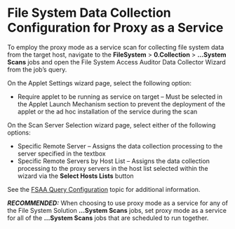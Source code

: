 # File System Data Collection Configuration for Proxy as a Service

To employ the proxy mode as a service scan for collecting file system data from the target host,
navigate to the **FileSystem** > **0.Collection** > **…System Scans** jobs and open the File System
Access Auditor Data Collector Wizard from the job’s query.

On the Applet Settings wizard page, select the following option:

- Require applet to be running as service on target – Must be selected in the Applet Launch
  Mechanism section to prevent the deployment of the applet or the ad hoc installation of the
  service during the scan

On the Scan Server Selection wizard page, select either of the following options:

- Specific Remote Server – Assigns the data collection processing to the server specified in the
  textbox
- Specific Remote Servers by Host List – Assigns the data collection processing to the proxy servers
  in the host list selected within the wizard via the **Select Hosts Lists** button

See the
[FSAA Query Configuration](/docs/accessanalyzer/12.0/admin/datacollector/fsaa/overview.md#fsaa-query-configuration)
topic for additional information.

**_RECOMMENDED:_** When choosing to use proxy mode as a service for any of the File System Solution
**…System Scans** jobs, set proxy mode as a service for all of the **…System Scans** jobs that are
scheduled to run together.
